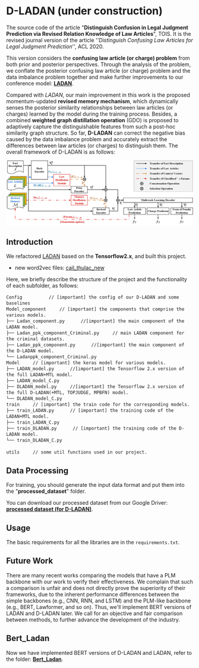 # D-LADAN (under construction) 
The source code of the article "**Distinguish Confusion in Legal Judgment Prediction via Revised Relation Knowledge of Law Articles**", TOIS. It is the revised journal version of the article ''*Distinguish Confusing Law Articles for Legal Judgment Prediction*'', ACL 2020.

This version considers the **confusing law article (or charge) problem** from both prior and posterior perspectives.
Through the analysis of the problem, we conflate the posterior confusing law article (or charge) problem and the data imbalance problem together and make further improvements to our conference model: [**LADAN**](https://github.com/prometheusXN/LADAN).

Compared with *LADAN*, our main improvement in this work is the proposed momentum-updated **revised memory mechanism**, which dynamically senses the posterior similarity relationships between law articles (or charges) learned by the model during the training process. Besides, a combined **weighted graph distillation operation** (GDO) is proposed to adaptively capture the distinguishable features from such a post-hoc similarity graph structure. So far, **D-LADAN** can correct the negative bias caused by the data imbalance problem and accurately extract the differences between law articles (or charges) to distinguish them. The overall framework of D-LADAN is as follows:

![image](https://github.com/prometheusXN/D-LADAN/blob/main/fig/Framework%20of%20D_Ladan.jpg)

## Introduction
We refactored [LADAN](https://github.com/prometheusXN/LADAN) based on the **Tensorflow2.x**, and built this project.

* new word2vec files: [cail_thulac_new](https://drive.google.com/file/d/1UJZUplgxeIGlLoiRz_iFzRtcTW-86TPJ/view?usp=sharing)


Here, we briefly describe the structure of the project and the functionality of each subfolder, as follows:

```
Config			// [important] the config of our D-LADAN and some baselines
Model_component     // [important] the components that comprise the various models.
├── Ladan_component.py      //[important] the main component of the LADAN model.
├── Ladan_ppk_component_Criminal.py     // main LADAN component for the criminal datasets.
├── Ladan_ppk_component.py      //[important] the main component of the D-LADAN model.
└── Ladanppk_component_Criminal.py 
Model     // [important] the keras model for various models.
├── LADAN_model.py      //[important] the Tensorflow 2.x version of the full LADAN+MTL model.
├── LADAN_model_C.py
├── DLADAN_model.py     //[important] the Tensorflow 2.x version of the full D-LADAN(+MTL, TOPJUDGE, MPBFN) model.
└── DLADAN_model_C.py
train     // [important] the train code for the corresponding models.
├── train_LADAN.py      // [important] the training code of the LADAN+MTL model.
├── train_LADAN_C.py
├── train_DLADAN.py      // [important] the training code of the D-LADAN model.
└── train_DLADAN_C.py 

utils     // some util functions used in our project.

```

## Data Processing
For training, you should generate the input data format and put them into the "__processed_dataset__" folder.

You can download our processed dataset from our Google Driver: [**processed dataset (for D-LADAN)**](https://drive.google.com/file/d/1-YRQ0bVok62ToHX2Fu0y8QIDygWxSbQ8/view?usp=share_link).

## Usage
The basic requirements for all the libraries are in the `requirements.txt`. 

## Future Work
There are many recent works comparing the models that have a PLM backbone with our work to verify their effectiveness.
We complain that such a comparison is unfair and does not directly prove the superiority of their frameworks, due to the inherent performance differences between the simple backbones (e.g., CNN, RNN, and LSTM) and the PLM-like backbone (e.g., BERT, Lawformer, and so on).
Thus, we'll implement BERT versions of LADAN and D-LADAN later.
We call for an objective and fair comparison between methods, to further advance the development of the industry.

## Bert_Ladan
Now we have implemented BERT versions of D-LADAN and LADAN, refer to the folder: [**Bert_Ladan**](https://github.com/prometheusXN/D-LADAN/tree/main/Bert_Ladan).
